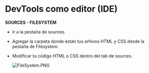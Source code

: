 # DevTools como editor (IDE)

**SOURCES - FILESYSTEM**

-   Ir a la pestaña de sources.
-   Agregar la carpeta donde están tus arhivos HTML y CSS desde la  
    pestaña de Filesystem.
-   Modificar tu código HTML o CSS dentro del tab de sources.  
    
    ![FileSystem.PNG](https://static.platzi.com/media/user_upload/FileSystem-4d4f78b3-9bfa-4427-9d16-82c621038e54.jpg)